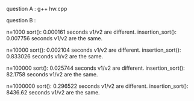 question A :
	g++ hw.cpp


question B :

n=1000
sort(): 0.000161 seconds
v1/v2 are different.
insertion_sort(): 0.007756 seconds
v1/v2 are the same.

n=10000
sort(): 0.002104 seconds
v1/v2 are different.
insertion_sort(): 0.833026 seconds
v1/v2 are the same.

n=100000
sort(): 0.025744 seconds
v1/v2 are different.
insertion_sort(): 82.1758 seconds
v1/v2 are the same.

n=1000000
sort(): 0.296522 seconds
v1/v2 are different.
insertion_sort(): 8436.62 seconds
v1/v2 are the same.


